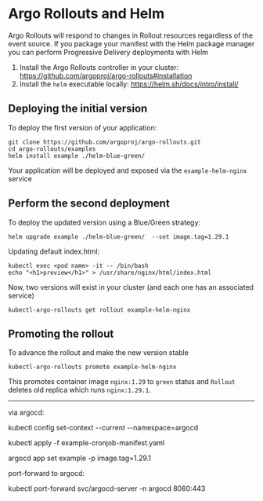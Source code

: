 # Argo Rollouts and Helm

Argo Rollouts will respond to changes in Rollout resources
regardless of the event source. If you package your manifest
with the Helm package manager you can perform Progressive Delivery deployments with Helm

1. Install the Argo Rollouts controller in your cluster: https://github.com/argoproj/argo-rollouts#installation
2. Install the `helm` executable locally: https://helm.sh/docs/intro/install/

## Deploying the initial version

To deploy the first version of your application:

```
git clone https://github.com/argoproj/argo-rollouts.git
cd argo-rollouts/examples
helm install example ./helm-blue-green/
```

Your application will be deployed and exposed via the `example-helm-nginx` service

## Perform the second deployment

To deploy the updated version using a Blue/Green strategy:

```
helm upgrade example ./helm-blue-green/  --set image.tag=1.29.1
```

Updating default index.html:

```
kubectl exec <pod name> -it -- /bin/bash 
echo "<h1>preview</h1>" > /usr/share/nginx/html/index.html
```

Now, two versions will exist in your cluster (and each one has an associated service)

```
kubectl-argo-rollouts get rollout example-helm-nginx
```

## Promoting the rollout

To advance the rollout and make the new version stable

```
kubectl-argo-rollouts promote example-helm-nginx
```

This promotes container image `nginx:1.29` to `green` status and `Rollout` deletes old replica which runs `nginx:1.29.1`.

 -------------------------------------------------------
via argocd:

kubectl config set-context --current --namespace=argocd

kubectl apply -f example-cronjob-manifest.yaml 

argocd app set example -p image.tag=1.29.1

port-forward to argocd:

kubectl port-forward svc/argocd-server -n argocd 8080:443
